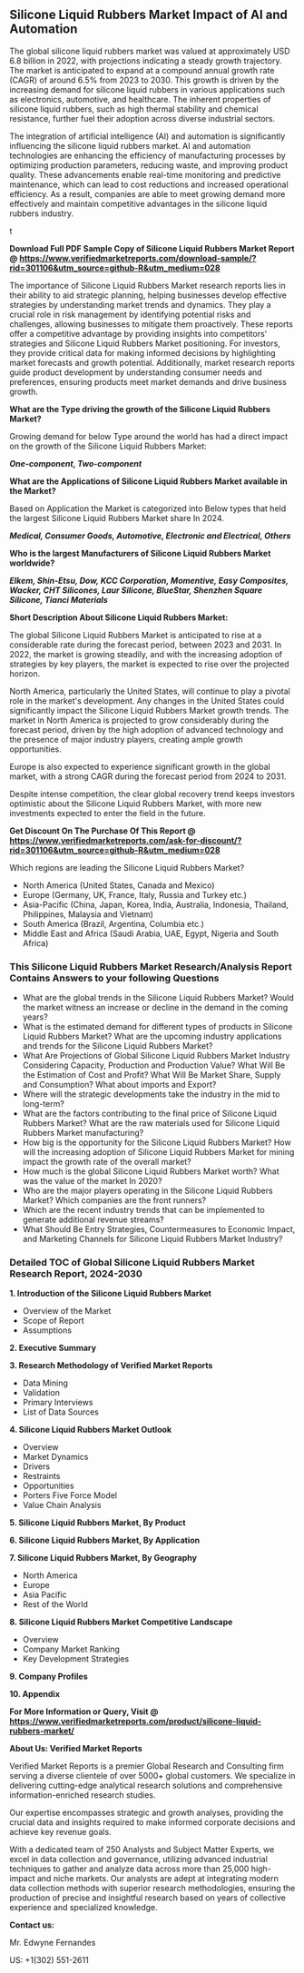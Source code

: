 <h2>Silicone Liquid Rubbers Market Impact of AI and Automation</h2><p>The global silicone liquid rubbers market was valued at approximately USD 6.8 billion in 2022, with projections indicating a steady growth trajectory. The market is anticipated to expand at a compound annual growth rate (CAGR) of around 6.5% from 2023 to 2030. This growth is driven by the increasing demand for silicone liquid rubbers in various applications such as electronics, automotive, and healthcare. The inherent properties of silicone liquid rubbers, such as high thermal stability and chemical resistance, further fuel their adoption across diverse industrial sectors.</p><p>The integration of artificial intelligence (AI) and automation is significantly influencing the silicone liquid rubbers market. AI and automation technologies are enhancing the efficiency of manufacturing processes by optimizing production parameters, reducing waste, and improving product quality. These advancements enable real-time monitoring and predictive maintenance, which can lead to cost reductions and increased operational efficiency. As a result, companies are able to meet growing demand more effectively and maintain competitive advantages in the silicone liquid rubbers industry.</p>t</p><p id="" class=""><strong>Download Full PDF Sample Copy of Silicone Liquid Rubbers Market Report @ <a href="https://www.verifiedmarketreports.com/download-sample/?rid=301106&utm_source=github-R&utm_medium=028" target="_blank">https://www.verifiedmarketreports.com/download-sample/?rid=301106&utm_source=github-R&utm_medium=028</a></strong></p><p>The importance of&nbsp;Silicone Liquid Rubbers Market research reports lies in their ability to aid strategic planning, helping businesses develop effective strategies by understanding market trends and dynamics. They play a crucial role in risk management by identifying potential risks and challenges, allowing businesses to mitigate them proactively. These reports offer a competitive advantage by providing insights into competitors' strategies and Silicone Liquid Rubbers Market positioning. For investors, they provide critical data for making informed decisions by highlighting market forecasts and growth potential. Additionally, market research reports guide product development by understanding consumer needs and preferences, ensuring products meet market demands and drive business growth.</p><p><strong>What are the&nbsp;Type driving the growth of the Silicone Liquid Rubbers Market?</strong></p><p id="" class="">Growing demand for below Type around the world has had a direct impact on the growth of the Silicone Liquid Rubbers Market:</p><em><strong>One-component, Two-component</strong></em></p><strong>What are the&nbsp;Applications&nbsp;of Silicone Liquid Rubbers Market available in the Market?</strong></p><p id="" class="">Based on Application the Market is categorized into Below types that held the largest Silicone Liquid Rubbers Market share In 2024.</p><em><strong>Medical, Consumer Goods, Automotive, Electronic and Electrical, Others</strong></em></p><strong>Who is the largest Manufacturers of Silicone Liquid Rubbers Market worldwide?</strong></p><p><em><strong>Elkem, Shin-Etsu, Dow, KCC Corporation, Momentive, Easy Composites, Wacker, CHT Silicones, Laur Silicone, BlueStar, Shenzhen Square Silicone, Tianci Materials</strong></em></p><p id="" class=""><strong>Short Description About Silicone Liquid Rubbers Market:</strong></p><p>The global Silicone Liquid Rubbers Market is anticipated to rise at a considerable rate during the forecast period, between 2023 and 2031. In 2022, the market is growing steadily, and with the increasing adoption of strategies by key players, the market is expected to rise over the projected horizon.</p><p>North America, particularly the United States, will continue to play a pivotal role in the market's development. Any changes in the United States could significantly impact the Silicone Liquid Rubbers Market growth trends. The market in North America is projected to grow considerably during the forecast period, driven by the high adoption of advanced technology and the presence of major industry players, creating ample growth opportunities.</p><p>Europe is also expected to experience significant growth in the global market, with a strong CAGR during the forecast period from 2024 to 2031.</p><p>Despite intense competition, the clear global recovery trend keeps investors optimistic about the Silicone Liquid Rubbers Market, with more new investments expected to enter the field in the future.</p><p id="" class=""><strong>Get Discount On The Purchase Of This Report @ <a href="https://www.verifiedmarketreports.com/ask-for-discount/?rid=301106&utm_source=github-R&utm_medium=028" target="_blank">https://www.verifiedmarketreports.com/ask-for-discount/?rid=301106&utm_source=github-R&utm_medium=028</a></strong></p>Which regions are leading the Silicone Liquid Rubbers Market?</p><ul><li>North America (United States, Canada and Mexico)</li><li>Europe (Germany, UK, France, Italy, Russia and Turkey etc.)</li><li>Asia-Pacific (China, Japan, Korea, India, Australia, Indonesia, Thailand, Philippines, Malaysia and Vietnam)</li><li>South America (Brazil, Argentina, Columbia etc.)</li><li>Middle East and Africa (Saudi Arabia, UAE, Egypt, Nigeria and South Africa)</li></ul><h3 id="" class="">This Silicone Liquid Rubbers Market Research/Analysis Report Contains Answers to your following Questions</h3><ul><li>What are the global trends in the Silicone Liquid Rubbers Market? Would the market witness an increase or decline in the demand in the coming years?</li><li>What is the estimated demand for different types of products in Silicone Liquid Rubbers Market? What are the upcoming industry applications and trends for the Silicone Liquid Rubbers Market?</li><li>What Are Projections of Global Silicone Liquid Rubbers Market Industry Considering Capacity, Production and Production Value? What Will Be the Estimation of Cost and Profit? What Will Be Market Share, Supply and Consumption? What about imports and Export?</li><li>Where will the strategic developments take the industry in the mid to long-term?</li><li>What are the factors contributing to the final price of Silicone Liquid Rubbers Market? What are the raw materials used for Silicone Liquid Rubbers Market manufacturing?</li><li>How big is the opportunity for the Silicone Liquid Rubbers Market? How will the increasing adoption of Silicone Liquid Rubbers Market for mining impact the growth rate of the overall market?</li><li>How much is the global Silicone Liquid Rubbers Market worth? What was the value of the market In 2020?</li><li>Who are the major players operating in the Silicone Liquid Rubbers Market? Which companies are the front runners?</li><li>Which are the recent industry trends that can be implemented to generate additional revenue streams?</li><li>What Should Be Entry Strategies, Countermeasures to Economic Impact, and Marketing Channels for Silicone Liquid Rubbers Market Industry?</li></ul><h3 id="" class="">Detailed TOC of Global Silicone Liquid Rubbers Market Research Report, 2024-2030</h3><p id="" class=""><strong>1. Introduction of the Silicone Liquid Rubbers Market</strong></p><ul><li>Overview of the Market</li><li>Scope of Report</li><li>Assumptions</li></ul><p id="" class=""><strong>2. Executive Summary</strong></p><p id="" class=""><strong>3. Research Methodology of Verified Market Reports</strong></p><ul><li>Data Mining</li><li>Validation</li><li>Primary Interviews</li><li>List of Data Sources</li></ul><p id="" class=""><strong>4. Silicone Liquid Rubbers Market Outlook</strong></p><ul><li>Overview</li><li>Market Dynamics</li><li>Drivers</li><li>Restraints</li><li>Opportunities</li><li>Porters Five Force Model</li><li>Value Chain Analysis</li></ul><p id="" class=""><strong>5. Silicone Liquid Rubbers Market, By Product</strong></p><p id="" class=""><strong>6. Silicone Liquid Rubbers Market, By Application</strong></p><p id="" class=""><strong>7. Silicone Liquid Rubbers Market, By Geography</strong></p><ul><li>North America</li><li>Europe</li><li>Asia Pacific</li><li>Rest of the World</li></ul><p id="" class=""><strong>8. Silicone Liquid Rubbers Market Competitive Landscape</strong></p><ul><li>Overview</li><li>Company Market Ranking</li><li>Key Development Strategies</li></ul><p id="" class=""><strong>9. Company Profiles</strong></p><p id="" class=""><strong>10. Appendix</strong></p><p id="" class=""><strong>For More Information or Query, Visit @ <a href="https://www.verifiedmarketreports.com/product/silicone-liquid-rubbers-market/" target="_blank">https://www.verifiedmarketreports.com/product/silicone-liquid-rubbers-market/</a></strong></p><p id="" class=""><strong>About Us: Verified Market Reports</strong></p><p id="" class="">Verified Market Reports is a premier Global Research and Consulting firm serving a diverse clientele of over 5000+ global customers. We specialize in delivering cutting-edge analytical research solutions and comprehensive information-enriched research studies.</p><p id="" class="">Our expertise encompasses strategic and growth analyses, providing the crucial data and insights required to make informed corporate decisions and achieve key revenue goals.</p><p id="" class="">With a dedicated team of 250 Analysts and Subject Matter Experts, we excel in data collection and governance, utilizing advanced industrial techniques to gather and analyze data across more than 25,000 high-impact and niche markets. Our analysts are adept at integrating modern data collection methods with superior research methodologies, ensuring the production of precise and insightful research based on years of collective experience and specialized knowledge.</p><p id="" class=""><strong>Contact us:</strong></p><p id="" class="">Mr. Edwyne Fernandes</p><p id="" class="">US: +1(302) 551-2611</p>